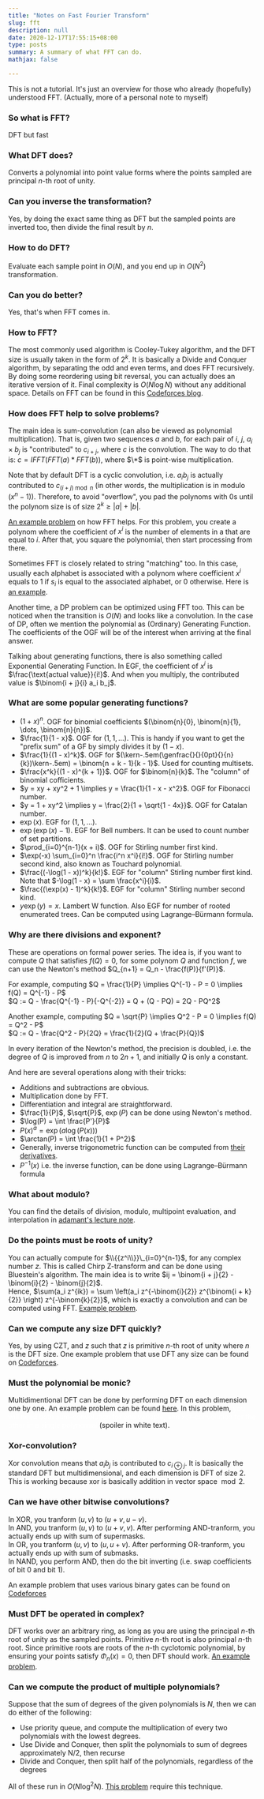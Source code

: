 ```yaml
---
title: "Notes on Fast Fourier Transform"
slug: fft
description: null
date: 2020-12-17T17:55:15+08:00
type: posts
summary: A summary of what FFT can do.
mathjax: false

---
```


This is not a tutorial. It's just an overview for those who already (hopefully) understood FFT.
(Actually, more of a personal note to myself)

### So what is FFT?

DFT but fast

### What DFT does?

Converts a polynomial into point value forms where the points sampled are principal $n$-th root of unity.

### Can you inverse the transformation?

Yes, by doing the exact same thing as DFT but the sampled points are inverted too, then divide the final result by $n$.

### How to do DFT?

Evaluate each sample point in $O(N)$, and you end up in $O(N^2)$ transformation.

### Can you do better?

Yes, that's when FFT comes in.

### How to FFT?

The most commonly used algorithm is Cooley-Tukey algorithm, and the DFT size is usually taken in the form of $2^k$. It is basically a Divide and Conquer algorithm, by separating the odd and even terms, and does FFT recursively. By doing some reordering using bit reversal, you can actually does an iterative version of it. Final complexity is $O(N \log N)$ without any additional space.
Details on FFT can be found in this [Codeforces blog](https://codeforces.com/blog/entry/43499).

### How does FFT help to solve problems?

The main idea is sum-convolution (can also be viewed as polynomial multiplication). That is, given two sequences $a$ and $b$, for each pair of $i$, $j$, $a_i \times b_j$ is "contributed" to $c_{i + j}$, where $c$ is the convolution.
The way to do that is: $c = IFFT(FFT(a) * FFT(b))$, where $\*$ is point-wise multiplication.

Note that by default DFT is a cyclic convolution, i.e. $a_i b_j$ is actually contributed to $c_{(i + j) \bmod n}$ (in other words, the multiplication is in modulo $(x^n - 1)$). Therefore, to avoid "overflow", you pad the polynoms with $0$s until the polynom size is of size $2^k ≥ |a| + |b|$.

[An example problem](https://open.kattis.com/problems/aplusb) on how FFT helps. For this problem, you create a polynom where the coefficient of $x^i$ is the number of elements in a that are equal to $i$. After that, you square the polynomial, then start processing from there.

Sometimes FFT is closely related to string "matching" too. In this case, usually each alphabet is associated with a polynom where coefficient $x^i$ equals to $1$ if $s_i$ is equal to the associated alphabet, or $0$ otherwise. Here is [an example](https://codeforces.com/problemset/problem/528/D).

Another time, a DP problem can be optimized using FFT too. This can be noticed when the transition is $O(N)$ and looks like a convolution. In the case of DP, often we mention the polynomial as (Ordinary) Generating Function. The coefficients of the OGF will be of the interest when arriving at the final answer.

Talking about generating functions, there is also something called Exponential Generating Function. In EGF, the coefficient of $x^i$ is $\frac{\text{actual value}}{i!}$. And when you multiply, the contributed value is $\binom{i + j}{i} a_i b_j$.

### What are some popular generating functions?

- $(1 + x)^n$. OGF for binomial coefficients $(\binom{n}{0}, \binom{n}{1}, \dots, \binom{n}{n})$.
- $\frac{1}{1 - x}$. OGF for $(1, 1, \dots)$. This is handy if you want to get the "prefix sum" of a GF by simply divides it by $(1 - x)$.
- $\frac{1}{(1 - x)^k}$. OGF for $(\kern-.5em(\genfrac{}{}{0pt}{}{n}{k})\kern-.5em) = \binom{n + k - 1}{k - 1}$. Used for counting multisets.
- $\frac{x^k}{(1 - x)^{k + 1}}$. OGF for $\binom{n}{k}$. The "column" of binomial cofficients.
- $y = xy + xy^2 + 1 \implies y = \frac{1}{1 - x - x^2}$. OGF for Fibonacci number.
- $y = 1 + xy^2 \implies y = \frac{2}{1 + \sqrt{1 - 4x}}$. OGF for Catalan number.
- $\exp(x)$. EGF for $(1, 1, \dots)$.
- $\exp(\exp(x) - 1)$. EGF for Bell numbers. It can be used to count number of set partitions.
- $\prod_{i=0}^{n-1}(x + i)$. OGF for Stirling number first kind.
- $\exp(-x) \sum_{i=0}^n \frac{i^n x^i}{i!}$. OGF for Stirling number second kind, also known as Touchard polynomial.
- $\frac{(-\log(1 - x))^k}{k!}$. EGF for "column" Stirling number first kind. Note that $-\log(1 - x) = \sum \frac{x^i}{i}$.
- $\frac{(\exp(x) - 1)^k}{k!}$. EGF for "column" Stirling number second kind.
- $y \exp(y) = x$. Lambert W function. Also EGF for number of rooted enumerated trees. Can be computed using Lagrange–Bürmann formula.

### Why are there divisions and exponent?

These are operations on formal power series. The idea is, if you want to compute $Q$ that satisfies $f(Q) = 0$, for some polynom $Q$ and function $f$, we can use the Newton's method $Q_{n+1} = Q_n - \frac{f(P)}{f'(P)}$.

For example, computing $Q = \frac{1}{P} \implies Q^{-1} - P = 0 \implies f(Q) = Q^{-1} - P$ \
$Q := Q - \frac{Q^{-1} - P}{-Q^{-2}} = Q + (Q - PQ) = 2Q - PQ^2$

Another example, computing $Q = \sqrt{P} \implies Q^2 - P = 0 \implies f(Q) = Q^2 - P$ \
$Q := Q - \frac{Q^2 - P}{2Q} = \frac{1}{2}(Q + \frac{P}{Q})$

In every iteration of the Newton's method, the precision is doubled, i.e. the degree of $Q$ is improved from $n$ to $2n + 1$, and initially $Q$ is only a constant.

And here are several operations along with their tricks:

- Additions and subtractions are obvious.
- Multiplication done by FFT.
- Differentiation and integral are straightforward.
- $\frac{1}{P}$, $\sqrt{P}$, $\exp(P)$ can be done using Newton's method.
- $\log(P) = \int \frac{P'}{P}$
- $P(x)^a = \exp(a \log(P(x)))$
- $\arctan(P) = \int \frac{1}{1 + P^2}$
- Generally, inverse trigonometric function can be computed from [their derivatives](https://en.wikipedia.org/wiki/Inverse_trigonometric_functions#Derivatives_of_inverse_trigonometric_functions).
- $P^{-1}(x)$ i.e. the inverse function, can be done using Lagrange–Bürmann formula

### What about modulo?

You can find the details of division, modulo, multipoint evaluation, and interpolation in [adamant's lecture note](https://drive.google.com/file/d/1B9BIfATnI_qL6rYiE5hY9bh20SMVmHZ7/view).

### Do the points must be roots of unity?

You can actually compute for $\\{{z^i\\}}\_{i=0}^{n-1}$, for any complex number $z$. This is called Chirp Z-transform and can be done using Bluestein's algorithm. The main idea is to write $ij = \binom{i + j}{2} - \binom{i}{2} - \binom{j}{2}$. \
Hence, $\sum(a_i z^{ik}) = \sum \left(a_i z^{-\binom{i}{2}} z^{\binom{i + k}{2}} \right) z^{-\binom{k}{2}}$, which is exactly a convolution and can be computed using FFT. [Example problem](https://codeforces.com/problemset/problem/1054/H).

### Can we compute any size DFT quickly?

Yes, by using CZT, and $z$ such that $z$ is primitive $n$-th root of unity where $n$ is the DFT size. One example problem that use DFT any size can be found on [Codeforces](https://codeforces.com/contest/901/problem/E).

### Must the polynomial be monic? 

Multidimentional DFT can be done by performing DFT on each dimension one by one. An example problem can be found [here](https://codeforces.com/gym/102441/problem/E). In this problem, <span style="color:white">you will need both sum-convolution for one variable, and xor-convolution for the other in a single polynomial</span> (spoiler in white text).

### Xor-convolution?

Xor convolution means that $a_i b_j$ is contributed to $c_{i \oplus j}$. It is basically the standard DFT but multidimensional, and each dimension is DFT of size $2$. This is working because xor is basically addition in vector space $\bmod 2$.

### Can we have other bitwise convolutions?

In XOR, you tranform $(u, v)$ to $(u + v, u - v)$. \
In AND, you tranform $(u, v)$ to $(u + v, v)$. After performing AND-tranform, you actually ends up with sum of supermasks. \
In OR, you tranform $(u, v)$ to $(u, u + v)$. After performing OR-tranform, you actually ends up with sum of submasks. \
In NAND, you perform AND, then do the bit inverting (i.e. swap coefficients of bit 0 and bit 1).

An example problem that uses various binary gates can be found on [Codeforces](https://codeforces.com/contest/1033/problem/F)

### Must DFT be operated in complex?

DFT works over an arbitrary ring, as long as you are using the principal $n$-th root of unity as the sampled points. Primitive $n$-th root is also principal $n$-th root. Since primitive roots are roots of the $n$-th cyclotomic polynomial, by ensuring your points satisfy $\Phi_n(x) = 0$, then DFT should work. [An example problem](https://codeforces.com/problemset/problem/1103/E).

### Can we compute the product of multiple polynomials?

Suppose that the sum of degrees of the given polynomials is $N$, then we can do either of the following:

- Use priority queue, and compute the multiplication of every two polynomials with the lowest degrees.
- Use Divide and Conquer, then split the polynomials to sum of degrees approximately N/2, then recurse
- Divide and Conquer, then split half of the polynomials, regardless of the degrees

All of these run in $O(N \log^2 N)$. [This problem](https://codeforces.com/problemset/problem/1257/G) require this technique.
